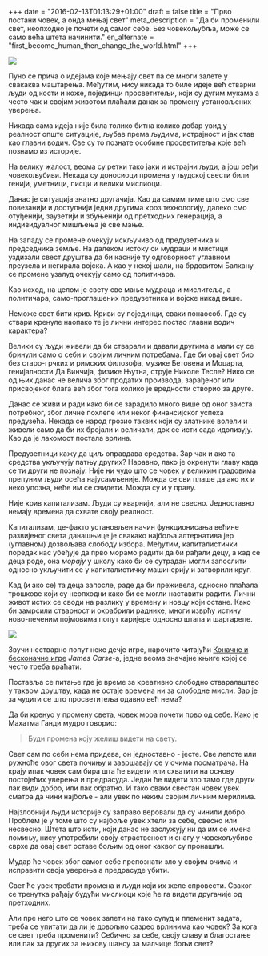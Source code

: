 +++
date = "2016-02-13T01:13:29+01:00"
draft = false
title = "Прво постани човек, а онда мењај свет"
meta_description = "Да би променили свет, неопходно је почети од самог себе. Без човекољубља, може се само већа штета начинити."
en_alternate = "first_become_human_then_change_the_world.html"
+++

<p class="illustration"><img src="/assets/img/arch-1041135_640.jpg"/></p>

Пуно се прича о идејама које мењају свет па се многи залете у свакаква маштарења. Међутим, нису никада то биле идеје већ стварни људи од кости и коже, појединци просветитељи, који су дугим мукама а често чак и својим животом плаћали данак за промену установљених уверења.

Никада сама идеја није била толико битна колико добар увид у реалност опште ситуације, љубав према људима, истрајност и јак став као главни водич. Све су то познате особине просветитеља које већ познамо из историје.

На велику жалост, веома су ретки тако јаки и истрајни људи, а још ређи човекољубиви. Некада су доносиоци промена у људској свести били генији, уметници, писци и велики мислиоци.

Данас је ситуација знатно другачија. Као да самим тиме што смо све повезанији и доступнији једни другима кроз технологију, далеко смо отуђенији, заузетији и збуњенији од претходних генерација, а индивидуалног мишљења је све мање.

На западу се промене очекују искључиво од предузетника и председника земље. На далеком истоку си мудраци и мистици уздизали свест друштва да би касније ту одговорност углавном преузела и негирала војска. А као у некој шали, на брдовитом Балкану се промене узалуд очекују само од политичара.

Као исход, на целом је свету све мање мудраца и мислитеља, а политичара, само-проглашених предузетника и војске никад више.

Неможе свет бити крив. Криви су појединци, сваки понаособ. Где су ствари кренуле наопако те је лични интерес постао главни водич карактера?

Велики су људи живели да би стварали и давали другима а мали су се бринули само о себи и својим личним потребама. Где би овај свет био без старо-грчких и римских филозофа, музике Бетовена и Моцарта, генијалности Да Винчија, физике Њутна, струје Николе Тесле? Нико се од њих данас не велича због продатих производа, зарађеног или присвојеног блага већ због тога колико је вредности створио за друге.

Данас се живи и ради како би се зарадило много више од оног заиста потребног, због личне похлепе или неког финансијског успеха предузећа. Некада се народ грозио таквих који су златнике волели и живели само да би их бројали и величали, док се исти сада идолизују. Као да је лакомост постала врлина.

Предузетници кажу да циљ оправдава средства. Зар чак и ако та средства укључују патњу других? Наравно, лако је окренути главу када се ти други не познају. Није ни чудо што се човек у великим градовима препуним људи осећа најусамљеније. Можда се сви плаше да ако их и неко упозна, неће им се свидети. Можда су и у праву.

Није крив капитализам. Људи су кварнији, али не свесно. Једноставно немају времена да схвате своју реалност.

Капитализам, де-факто установљен начин функционисања већине развијеног света данашњице је свакако најбоља алтернатива јер (углавном) дозвољава слободу избора. Међутим, капиталистички поредак нас убеђује да прво морамо радити да би рађали децу, а кад се деца роде, она _морају_ у школу како би се сутрадан могли запослити односно укључити се у капиталистичку машинерију и затворили круг.

Кад (и ако се) та деца запосле, раде да би преживела, односно плаћала трошкове који су неопходни како би се могли наставити радити. Лични живот истих се своди на разлику у времену и новцу који остане. Како би замрсили стварност и охрабрили раднике, многи изврћу истину ново-печеним појмовима попут каријере односно штапа и шаргарепе.

<p class="illustration"><img src="/assets/img/finite_infinite_games.jpg"/></p>

Звучи нестварно попут неке дечје игре, нарочито читајући [Коначне и бесконачне игре](http://www.amazon.com/Finite-Infinite-Games-James-Carse/dp/1476731713) _James Carse_-a, једне веома значајне књиге којој се често треба враћати.

Поставља се питање где је време за креативно слободно стваралаштво у таквом друштву, када не остаје времена ни за слободне мисли. Зар је за чудити се што просветитеља одавно већ нема?

Да би кренуо у промену света, човек мора почети прво од себе. Како је Махатма Ганди мудро говорио:

> Буди промена коју желиш видети на свету.

Свет сам по себи нема придева, он једноставно - јесте. Све лепоте или ружноће овог света почињу и завршавају се у очима посматрача. На крају ипак човек сам бира шта ће видети или схватити на основу постојећих уверења и предрасуда. Један ће видети зло тамо где други пак види добро, или пак обратно. И тако сваки свестан човек увек сматра да чини најбоље - али увек по неким својим личним мерилима.

Најзлобнији људи историје су заправо веровали да су чинили добро. Проблем је у томе што су најбоље увек хтели за себе, свесно или несвесно. Штета што исти, који данас не заслужују ни да им се имена помињу, нису употребили своју страственост и снагу у човекољубиве сврхе да овај свет оставе бољим од оног каквог су пронашли.

Мудар ће човек због самог себе препознати зло у својим очима и исправити своја уверења а предрасуде убити.

Свет ће увек требати промена и људи који их желе спровести. Сваког се тренутка рађају будући мислиоци које ће га видети другачије од претходних.

Али пре него што се човек залети на тако сулуд и племенит задата, треба се упитати да ли је довољно сазрео врлинима као човек? За кога се свет треба променити? Себично за себе, своју славу и благостање или пак за других за њихову шансу за малчице бољи свет?